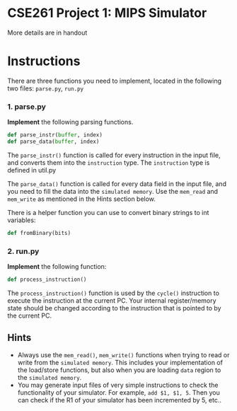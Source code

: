 # CSE261 Project 1: MIPS Simulator
More details are in handout

# Instructions
There are three functions you need to implement, located in the following two files: `parse.py`, `run.py`

### 1. parse.py

**Implement** the following parsing functions.

```python
def parse_instr(buffer, index)
def parse_data(buffer, index)
```

The `parse_instr()` function is called for every instruction in the input file, and converts them into the `instruction` type.
The `instruction` type is defined in util.py

The `parse_data()` function is called for every data field in the input file, and you need to fill the data into the `simulated memory`.
Use the `mem_read` and `mem_write` as mentioned in the Hints section below.

There is a helper function you can use to convert binary strings to int variables:

```python
def fromBinary(bits)
```


### 2. run.py

**Implement** the following function:

```python
def process_instruction()
```

The `process_instruction()` function is used by the `cycle()` instruction to execute the instruction at the current PC.
Your internal register/memory state should be changed according to the instruction that is pointed to by the current PC.

## Hints

* Always use the `mem_read()`, `mem_write()` functions when trying to read or write from the `simulated memory`.
This includes your implementation of the load/store functions, but also when you are loading `data` region to the `simulated memory`.
* You may generate input files of very simple instructions to check the functionality of your simulator. For example, `add $1, $1, 5`.
Then you can check if the R1 of your simulator has been incremented by 5, etc..